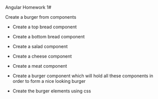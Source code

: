 Angular Homework 1#

Create a burger from components

- Create a top bread component

- Create a bottom bread component

- Create a salad component

- Create a cheese component

- Create a meat component

- Create a burger component which will hold all these components in order to form a nice looking burger

- Create the burger elements using css
